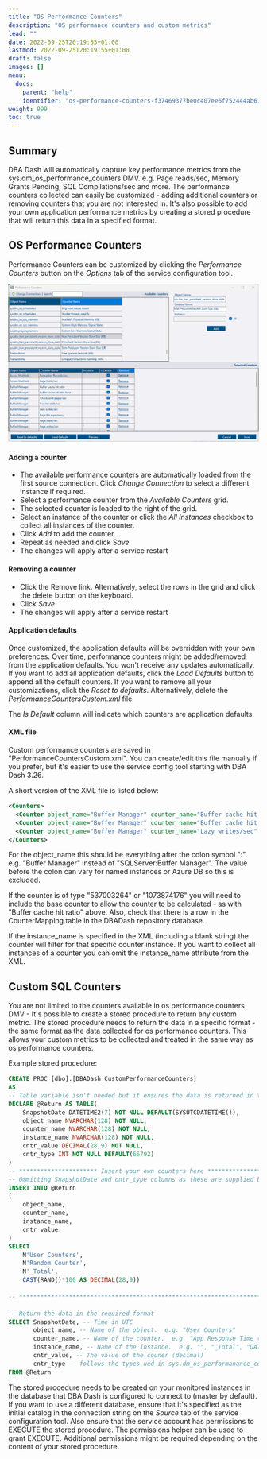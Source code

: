 ```yaml
---
title: "OS Performance Counters"
description: "OS performance counters and custom metrics"
lead: ""
date: 2022-09-25T20:19:55+01:00
lastmod: 2022-09-25T20:19:55+01:00
draft: false
images: []
menu:
  docs:
    parent: "help"
    identifier: "os-performance-counters-f37469377be0c407ee6f752444ab611c"
weight: 999
toc: true
---
```

## Summary

DBA Dash will automatically capture key performance metrics from the sys.dm_os_performance_counters DMV.  e.g. Page reads/sec, Memory Grants Pending, SQL Compilations/sec and more. The performance counters collected can easily be customized - adding additional counters or removing counters that you are not interested in.  It's also possible to add your own application performance metrics by creating a stored procedure that will return this data in a specified format.

## OS Performance Counters

Performance Counters can be customized by clicking the *Performance Counters* button on the *Options* tab of the service configuration tool.

[![Custom performance counters](custom-performance-counters.png)](custom-performance-counters.png)

#### Adding a counter

* The available performance counters are automatically loaded from the first source connection.  Click *Change Connection* to select a different instance if required.
* Select a performance counter from the *Available Counters* grid.
* The selected counter is loaded to the right of the grid.
* Select an instance of the counter or click the *All Instances* checkbox to collect all instances of the counter.
* Click *Add* to add the counter.
* Repeat as needed and click *Save*
* The changes will apply after a service restart

#### Removing a counter

* Click the Remove link.  Alternatively, select the rows in the grid and click the delete button on the keyboard.
* Click *Save*
* The changes will apply after a service restart

#### Application defaults

Once customized, the application defaults will be overridden with your own preferences.  Over time, performance counters might be added/removed from the application defaults.  You won't receive any updates automatically.  If you want to add all application defaults, click the *Load Defaults* button to append all the default counters.  If you want to remove all your customizations, click the *Reset to defaults*.  Alternatively, delete the *PerformanceCountersCustom.xml* file.

The *Is Default* column will indicate which counters are application defaults.

#### XML file

Custom performance counters are saved in "PerformanceCountersCustom.xml".  You can create/edit this file manually if you prefer, but it's easier to use the service config tool starting with DBA Dash 3.26.

A short version of the XML file is listed below:

```XML
<Counters>
  <Counter object_name="Buffer Manager" counter_name="Buffer cache hit ratio" instance_name="" />
  <Counter object_name="Buffer Manager" counter_name="Buffer cache hit ratio base" instance_name="" />
  <Counter object_name="Buffer Manager" counter_name="Lazy writes/sec" instance_name="" />
</Counters>
```

For the object_name this should be everything after the colon symbol ":".  e.g. "Buffer Manager" instead of "SQLServer:Buffer Manager".  The value before the colon can vary for named instances or Azure DB so this is excluded.

If the counter is of type "537003264" or "1073874176" you will need to include the base counter to allow the counter to be calculated - as with "Buffer cache hit ratio" above.  Also, check that there is a row in the CounterMapping table in the DBADash repository database.

If the instance_name is specified in the XML (including a blank string) the counter will filter for that specific counter instance.  If you want to collect all instances of a counter you can omit the instance_name attribute from the XML.

## Custom SQL Counters

You are not limited to the counters available in os performance counters DMV - It's possible to create a stored procedure to return any custom metric.  The stored procedure needs to return the data in a specific format - the same format as the data collected for os performance counters.  This allows your custom metrics to be collected and treated in the same way as os performance counters.

Example stored procedure:

```SQL
CREATE PROC [dbo].[DBADash_CustomPerformanceCounters]
AS
-- Table variable isn't needed but it ensures the data is returned in the required format.
DECLARE @Return AS TABLE(
	SnapshotDate DATETIME2(7) NOT NULL DEFAULT(SYSUTCDATETIME()),
	object_name NVARCHAR(128) NOT NULL,
	counter_name NVARCHAR(128) NOT NULL,
	instance_name NVARCHAR(128) NOT NULL,
	cntr_value DECIMAL(28,9) NOT NULL,
	cntr_type INT NOT NULL DEFAULT(65792)
)
-- ********************** Insert your own counters here **********************
-- Ommitting SnapshotDate and cntr_type columns as these are supplied by table defaults
INSERT INTO @Return
(
    object_name,
    counter_name,
    instance_name,
    cntr_value
)
SELECT
    N'User Counters',
    N'Random Counter',
    N'_Total',
    CAST(RAND()*100 AS DECIMAL(28,9))

-- ***************************************************************************

-- Return the data in the required format
SELECT SnapshotDate, -- Time in UTC
       object_name, -- Name of the object.  e.g. "User Counters"
       counter_name, -- Name of the counter.  e.g. "App Response Time (ms)"
       instance_name, -- Name of the instance.  e.g. "", "_Total", "DATABASE_NAME" etc
       cntr_value, -- The value of the couner (decimal)
       cntr_type -- follows the types ued in sys.dm_os_performanance_counters.  Use 65792 in most cases to use the value as is without further calculation.  Valid values: 65792,272696576,537003264,1073874176
FROM @Return

 ```

The stored procedure needs to be created on your monitored instances in the database that DBA Dash is configured to connect to (master by default).  If you want to use a different database, ensure that it's specified as the initial catalog in the connection string on the *Source* tab of the service configuration tool.  Also ensure that the service account has permissions to EXECUTE the stored procedure.  The permissions helper can be used to grant EXECUTE.  Additional permissions might be required depending on the content of your stored procedure.
